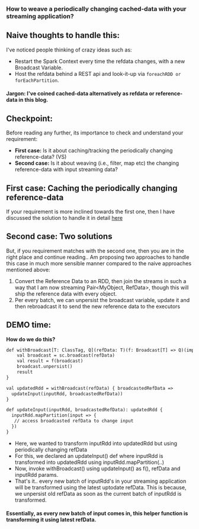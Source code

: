 

### How to weave a periodically changing cached-data with your streaming application?

## Naive thoughts to handle this:
I've noticed people thinking of crazy ideas such as:
- Restart the Spark Context every time the refdata changes, with a new Broadcast Variable.
- Host the refdata behind a REST api and look-it-up via `foreachRDD or forEachPartition`.

#### Jargon: I've coined cached-data alternatively as refdata or reference-data in this blog.

## Checkpoint:
Before reading any further, its importance to check and understand your requirement:
- **First case:** Is it about caching/tracking the periodically changing reference-data? (VS)
- **Second case:** Is it about weaving (i.e., filter, map etc) the changing reference-data with input streaming data?

## First case: Caching the periodically changing reference-data
If your requirement is more inclined towards the first one, then I have discussed the solution to handle it in detail [here](https://spoddutur.github.io/spark-notes/rebroadcast_a_broadcast_variable)

## Second case: Two solutions
But, if you requirement matches with the second one, then you are in the right place and continue reading..
Am proposing two approaches to handle this case in much more sensible manner compared to the naive approaches mentioned above:
1. Convert the Reference Data to an RDD, then join the streams in such a way that I am now streaming Pair<MyObject, RefData>, though this will ship the reference data with every object.
2. Per every batch, we can unpersist the broadcast variable, update it and then rebroadcast it to send the new reference data to the executors

## DEMO time:
**How do we do this?**
```diff
def withBroadcast[T: ClassTag, Q](refData: T)(f: Broadcast[T] => Q)(implicit sc: SparkContext): Q = {
    val broadcast = sc.broadcast(refData)
    val result = f(broadcast)
    broadcast.unpersist()
    result
}

val updatedRdd = withBroadcast(refData) { broadcastedRefData =>
  updateInput(inputRdd, broadcastedRefData))
}

def updateInput(inputRdd, broadcastedRefData): updatedRdd {
  inputRdd.mapPartition(input => {
   // access broadcasted refData to change input
  })
}

```
- Here, we wanted to transform inputRdd into updatedRdd but using periodically changing refData
- For this, we declared an updateInput() def where inputRdd is transformed into updatedRdd using inputRdd.mapPartition(..)
- Now, invoke withBroadcast() using updateInput() as f(), refData and inputRdd params.
- That's it.. every new batch of inputRdd's in your streaming application will be transformed using the latest uptodate refData. This is because, we unpersist old refData as soon as the current batch of inputRdd is transformed.

#### Essentially, as every new batch of input comes in, this helper function is transforming it using latest refData.
